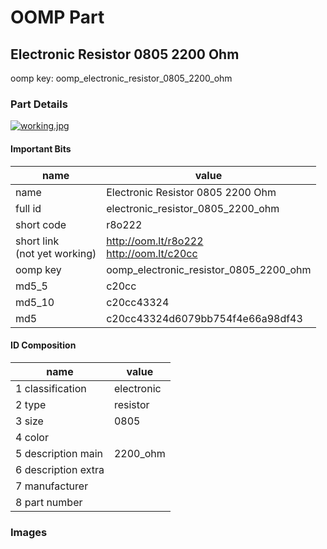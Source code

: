 # OOMP Part  
## Electronic Resistor 0805 2200 Ohm  
  
oomp key: oomp_electronic_resistor_0805_2200_ohm  
  
### Part Details  
  
[![working.jpg](working_600.jpg)](working.jpg)  
  
#### Important Bits  
| name | value | 
| --- | --- | 
| name | Electronic Resistor 0805 2200 Ohm | 
| full id | electronic_resistor_0805_2200_ohm | 
| short code | r8o222 | 
| short link<br>(not yet working) | http://oom.lt/r8o222<br>http://oom.lt/c20cc | 
| oomp key | oomp_electronic_resistor_0805_2200_ohm | 
| md5_5 | c20cc | 
| md5_10 | c20cc43324 | 
| md5 | c20cc43324d6079bb754f4e66a98df43 | 
#### ID Composition  
| name | value | 
| --- | --- | 
| 1 classification | electronic | 
| 2 type | resistor | 
| 3 size | 0805 | 
| 4 color |  | 
| 5 description main | 2200_ohm | 
| 6 description extra |  | 
| 7 manufacturer |  | 
| 8 part number |  | 
### Images  
